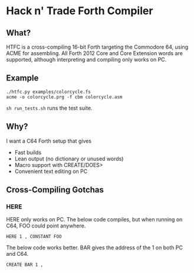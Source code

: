# Hack n' Trade Forth Compiler

## What?

HTFC is a cross-compiling 16-bit Forth targeting the Commodore 64, using ACME for assembling.
All Forth 2012 Core and Core Extension words are supported, although interpreting and compiling only works on PC.

## Example

	./htfc.py examples/colorcycle.fs
	acme -o colorcycle.prg -f cbm colorcycle.asm

`sh run_tests.sh` runs the test suite.

## Why?

I want a C64 Forth setup that gives

 * Fast builds
 * Lean output (no dictionary or unused words)
 * Macro support with CREATE/DOES>
 * Convenient text editing on PC

## Cross-Compiling Gotchas

### HERE

HERE only works on PC. The below code compiles, but when running on C64, FOO could point anywhere.

	HERE 1 , CONSTANT FOO

The below code works better. BAR gives the address of the 1 on both PC and C64.

	CREATE BAR 1 ,
